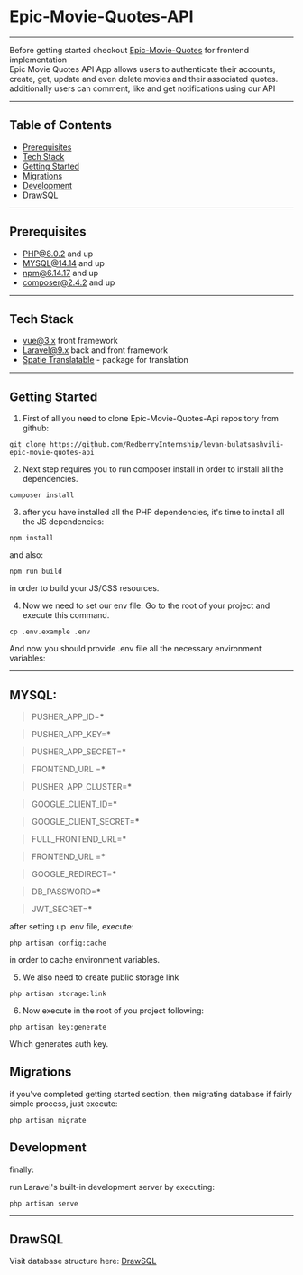 # Epic-Movie-Quotes-API

---

Before getting started checkout [Epic-Movie-Quotes](https://github.com/RedberryInternship/levan-bulatsashvili-epic-movie-quotes) for frontend implementation <br>
Epic Movie Quotes API App allows users to authenticate their accounts, create, get, update and even delete movies and their associated quotes. additionally users can comment, like and get notifications using our API

---

## Table of Contents

-   [Prerequisites](#prerequisites)
-   [Tech Stack](#tech-stack)
-   [Getting Started](#getting-started)
-   [Migrations](#migrations)
-   [Development](#development)
-   [DrawSQL](#drawsql)

---

## Prerequisites

-   PHP@8.0.2 and up
-   MYSQL@14.14 and up
-   npm@6.14.17 and up
-   composer@2.4.2 and up

---

## Tech Stack

-   [vue@3.x](https://vuejs.org/) front framework
-   [Laravel@9.x](https://laravel.com/docs/9.x) back and front framework
-   [Spatie Translatable](https://github.com/spatie/laravel-translatable) - package for translation

---

## Getting Started

1. First of all you need to clone Epic-Movie-Quotes-Api repository from github:

```
git clone https://github.com/RedberryInternship/levan-bulatsashvili-epic-movie-quotes-api
```

2. Next step requires you to run composer install in order to install all the dependencies.

```
composer install
```

3. after you have installed all the PHP dependencies, it's time to install all the JS dependencies:

```
npm install
```

and also:

```
npm run build
```

in order to build your JS/CSS resources.

4. Now we need to set our env file. Go to the root of your project and execute this command.

```
cp .env.example .env
```

And now you should provide .env file all the necessary environment variables:

---

## MYSQL:

> PUSHER_APP_ID=**\***

> PUSHER_APP_KEY=**\***

> PUSHER_APP_SECRET=**\***

> FRONTEND_URL =**\***

> PUSHER_APP_CLUSTER=**\***

> GOOGLE_CLIENT_ID=**\***

> GOOGLE_CLIENT_SECRET=**\***

> FULL_FRONTEND_URL=**\***

> FRONTEND_URL =**\***

> GOOGLE_REDIRECT=**\***

> DB_PASSWORD=**\***

> JWT_SECRET=**\***

after setting up .env file, execute:

```
php artisan config:cache
```

in order to cache environment variables.

5. We also need to create public storage link

```
php artisan storage:link
```

6. Now execute in the root of you project following:

```
php artisan key:generate
```

Which generates auth key.

## Migrations

if you've completed getting started section, then migrating database if fairly simple process, just execute:

```
php artisan migrate
```

## Development

finally:

run Laravel's built-in development server by executing:

```
php artisan serve
```

---

## DrawSQL

Visit database structure here: [DrawSQL](https://drawsql.app/teams/redberry-31/diagrams/epic-movie-quotes)
